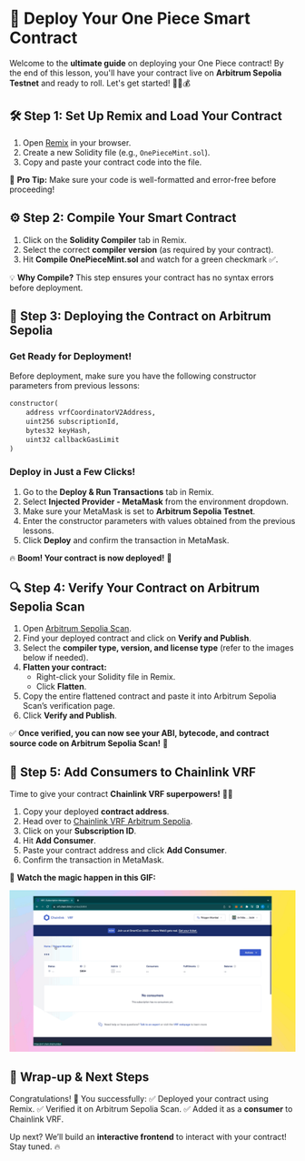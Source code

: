 # 🚀 Deploy Your One Piece Smart Contract

Welcome to the **ultimate guide** on deploying your One Piece contract! By the end of this lesson, you'll have your contract live on **Arbitrum Sepolia Testnet** and ready to roll. Let's get started! 🏴‍☠️💰



## 🛠 Step 1: Set Up Remix and Load Your Contract
1. Open [Remix](https://remix.ethereum.org/) in your browser.
2. Create a new Solidity file (e.g., `OnePieceMint.sol`).
3. Copy and paste your contract code into the file.

🔹 **Pro Tip:** Make sure your code is well-formatted and error-free before proceeding!



## ⚙️ Step 2: Compile Your Smart Contract
1. Click on the **Solidity Compiler** tab in Remix.
2. Select the correct **compiler version** (as required by your contract).
3. Hit **Compile OnePieceMint.sol** and watch for a green checkmark ✅.

💡 **Why Compile?** This step ensures your contract has no syntax errors before deployment.



## 🚀 Step 3: Deploying the Contract on Arbitrum Sepolia
### **Get Ready for Deployment!**
Before deployment, make sure you have the following constructor parameters from previous lessons:
```solidity
constructor(
    address vrfCoordinatorV2Address,
    uint256 subscriptionId,
    bytes32 keyHash,
    uint32 callbackGasLimit
)
```

### **Deploy in Just a Few Clicks!**
1. Go to the **Deploy & Run Transactions** tab in Remix.
2. Select **Injected Provider - MetaMask** from the environment dropdown.
3. Make sure your MetaMask is set to **Arbitrum Sepolia Testnet**.
4. Enter the constructor parameters with values obtained from the previous lessons.
5. Click **Deploy** and confirm the transaction in MetaMask.

🔥 **Boom! Your contract is now deployed!** 🎉



## 🔍 Step 4: Verify Your Contract on Arbitrum Sepolia Scan
1. Open [Arbitrum Sepolia Scan](https://sepolia.arbiscan.io/).
2. Find your deployed contract and click on **Verify and Publish**.
3. Select the **compiler type, version, and license type** (refer to the images below if needed).
4. **Flatten your contract:**
   - Right-click your Solidity file in Remix.
   - Click **Flatten**.
5. Copy the entire flattened contract and paste it into Arbitrum Sepolia Scan’s verification page.
6. Click **Verify and Publish**.

✅ **Once verified, you can now see your ABI, bytecode, and contract source code on Arbitrum Sepolia Scan!** 🚀



## 🔗 Step 5: Add Consumers to Chainlink VRF
Time to give your contract **Chainlink VRF superpowers!** 💎✨

1. Copy your deployed **contract address**.
2. Head over to [Chainlink VRF Arbitrum Sepolia](https://vrf.chain.link/arbitrum-sepolia).
3. Click on your **Subscription ID**.
4. Hit **Add Consumer**.
5. Paste your contract address and click **Add Consumer**.
6. Confirm the transaction in MetaMask.

🎥 **Watch the magic happen in this GIF:**

![](https://github.com/0xmetaschool/Learning-Projects/blob/main/assests_for_all/one-piece-dapp/Deploy%20Smart%20Contracts/Frame_3560365_(29).webp)



## 🎯 Wrap-up & Next Steps
Congratulations! 🎉 You successfully:
✅ Deployed your contract using Remix.
✅ Verified it on Arbitrum Sepolia Scan.
✅ Added it as a **consumer** to Chainlink VRF.

Up next? We’ll build an **interactive frontend** to interact with your contract! Stay tuned. 🔥
